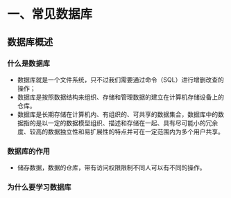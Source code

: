 # 一、常见数据库
## 数据库概述
### 什么是数据库
- 数据库就是一个文件系统，只不过我们需要通过命令（SQL）进行增删改查的操作；
- 数据库是按照数据结构来组织、存储和管理数据的建立在计算机存储设备上的仓库。
- 数据库是长期存储在计算机内、有组织的、可共享的数据集合，数据库中的数据指的是以一定的数据模型组织、描述和存储在一起、具有尽可能小的冗余度、较高的数据独立性和易扩展性的特点并可在一定范围内为多个用户共享。

### 数据库的作用
- 储存数据，数据的仓库，带有访问权限限制不同人可以有不同的操作。
### 为什么要学习数据库
